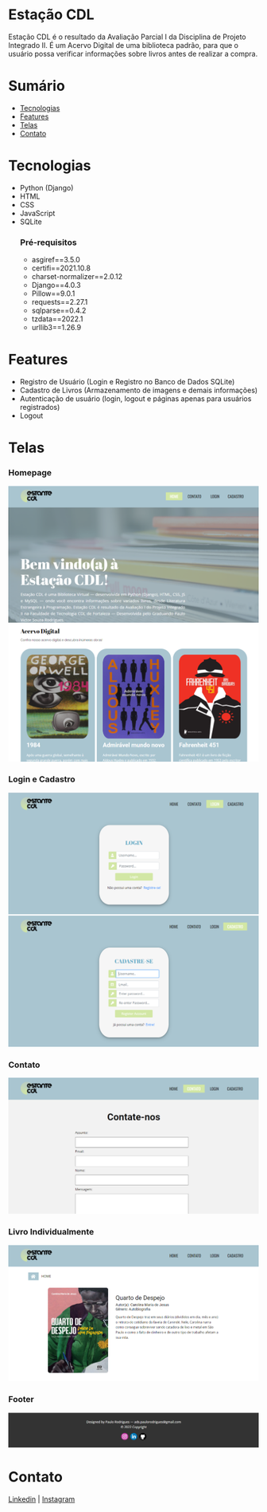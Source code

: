 
# Estação CDL
Estação CDL é o resultado da Avaliação Parcial I da Disciplina de Projeto Integrado II.
É um Acervo Digital de uma biblioteca padrão, para que o usuário possa verificar informações sobre livros
antes de realizar a compra.


# Sumário

 - [Tecnologias](#Tecnologias)
 - [Features](#Features)
 - [Telas](#Telas)
 - [Contato](#Contato-1)


# Tecnologias
- Python (Django)
- HTML
- CSS
- JavaScript
- SQLite
    ### Pré-requisitos
    - asgiref==3.5.0
    - certifi==2021.10.8
    - charset-normalizer==2.0.12
    - Django==4.0.3
    - Pillow==9.0.1
    - requests==2.27.1
    - sqlparse==0.4.2
    - tzdata==2022.1
    - urllib3==1.26.9


# Features
- Registro de Usuário (Login e Registro no Banco de Dados SQLite)
- Cadastro de Livros (Armazenamento de imagens e demais informações)
- Autenticação de usuário (login, logout e páginas apenas para usuários registrados)
- Logout


# Telas
### Homepage
![Homepage1](https://github.com/PauloV-Rodrigues/estacao-cdl/blob/master/application_screenshots/homepage_1.png)
![Homepage2](https://github.com/PauloV-Rodrigues/estacao-cdl/blob/master/application_screenshots/homepage_2.png)

### Login e Cadastro
![LoginPage](https://github.com/PauloV-Rodrigues/estacao-cdl/blob/master/application_screenshots/loginpage.png)
![RegisterPage](https://github.com/PauloV-Rodrigues/estacao-cdl/blob/master/application_screenshots/registerpage.png)

### Contato
![ContactPage](https://github.com/PauloV-Rodrigues/estacao-cdl/blob/master/application_screenshots/contactpage.png)

### Livro Individualmente
![BookPage](https://github.com/PauloV-Rodrigues/estacao-cdl/blob/master/application_screenshots/bookpage.png)

### Footer
![Footer](https://github.com/PauloV-Rodrigues/estacao-cdl/blob/master/application_screenshots/footer.png)


# Contato
[Linkedin](https://www.linkedin.com/in/ro-paulo/) | [Instagram](https://www.instagram.com/_paulo.86)